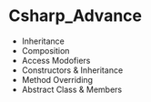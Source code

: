 # Csharp_Advance

- Inheritance
- Composition
- Access Modofiers 
- Constructors & Inheritance
- Method Overriding
- Abstract Class & Members
